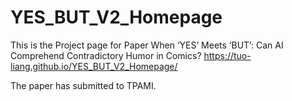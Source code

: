 # YES_BUT_V2_Homepage
This is the Project page for Paper When ‘YES’ Meets ‘BUT’: Can AI Comprehend Contradictory Humor in Comics? 
https://tuo-liang.github.io/YES_BUT_V2_Homepage/

The paper has submitted to TPAMI.

